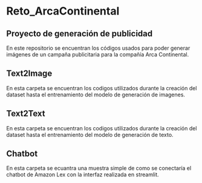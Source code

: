 # Reto_ArcaContinental

## Proyecto de generación de publicidad

En este repositorio se encuentran los códigos usados para poder generar imágenes de un campaña publicitaria para la compañía Arca Continental.

## Text2Image

En esta carpeta se encuentran los codigos utilizados durante la creación del dataset hasta el entrenamiento del modelo de generación de imagenes. 

## Text2Text

En esta carpeta se encuentran los codigos utilizados durante la creación del dataset hasta el entrenamiento del modelo de generación de texto.

## Chatbot

En esta carpeta se ecuantra una muestra simple de como se conectaría el chatbot de Amazon Lex con la interfaz realizada en streamlit. 
